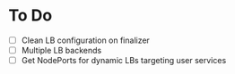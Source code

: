 # To Do

- [ ] Clean LB configuration on finalizer
- [ ] Multiple LB backends
- [ ] Get NodePorts for dynamic LBs targeting user services
